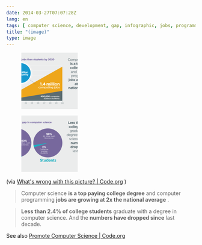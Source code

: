 ```yaml
---
date: 2014-03-27T07:07:28Z
lang: en
tags: [ computer science, development, gap, infographic, jobs, programming, software, statistics ]
title: "(image)"
type: image
---
```


<figure>
<a
href="https://hugo.ferreira.cc/via-whats-wrong-with-this-picture/attachment/142/"
rel="attachment"><img
src="tumblr_n33dqjHMxU1qz82meo1_r1_1280-150x150.png"
width="150" height="150" /></a></figure>

<figure>
<a
href="https://hugo.ferreira.cc/via-whats-wrong-with-this-picture/attachment/143/"
rel="attachment"><img
src="tumblr_n33dqjHMxU1qz82meo2_r1_1280-150x150.png"
width="150" height="150" /></a></figure>

(via [What's wrong with this picture?  | 
Code.org](http://code.org/stats) )

>
> Computer science **is a top paying college degree** and computer
> programming **jobs are growing at 2x the national average** .

>
> **Less than 2.4% of college students** graduate with a degree in
> computer science. And the **numbers have dropped since** last decade.

See also [Promote Computer Science  |  Code.org](http://code.org/promote)

